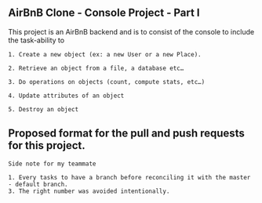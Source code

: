 ## AirBnB Clone - Console Project - Part I

This project is an AirBnB backend and is to consist of the console to include the task-ability to 
```
1. Create a new object (ex: a new User or a new Place). 

2. Retrieve an object from a file, a database etc…

3. Do operations on objects (count, compute stats, etc…)

4. Update attributes of an object

5. Destroy an object
```

## Proposed format for the pull and push requests for this project. 
```
Side note for my teammate

1. Every tasks to have a branch before reconciling it with the master - default branch.
3. The right number was avoided intentionally.

```